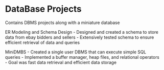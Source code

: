 # DataBase Projects
 Contains DBMS projects along with a miniature database

ER Modeling and Schema Design
    - Designed and created a schema to store data from ebay bidders and sellers
    - Extensively tested schema to ensure efficient retrieval of data and queries

MiniDMBS
    - Created a single user DBMS that can execute simple SQL queries
    - Implemented a buffer manager, heap files, and relational operators
    - Goal was fast data retrieval and efficient data storage 